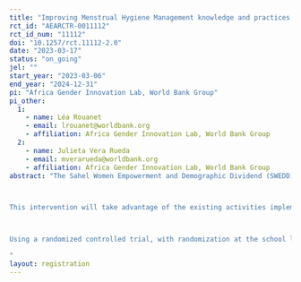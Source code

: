 ```yaml
---
title: "Improving Menstrual Hygiene Management knowledge and practices as part of the Sahel Women Empowerment and Demographic Dividend Project"
rct_id: "AEARCTR-0011112"
rct_id_num: "11112"
doi: "10.1257/rct.11112-2.0"
date: "2023-03-17"
status: "on_going"
jel: ""
start_year: "2023-03-06"
end_year: "2024-12-31"
pi: "Africa Gender Innovation Lab, World Bank Group"
pi_other:
  1:
    - name: Léa Rouanet
    - email: lrouanet@worldbank.org
    - affiliation: Africa Gender Innovation Lab, World Bank Group
  2:
    - name: Julieta Vera Rueda
    - email: mverarueda@worldbank.org
    - affiliation: Africa Gender Innovation Lab, World Bank Group
abstract: "The Sahel Women Empowerment and Demographic Dividend (SWEDD) Project was designed to empower girls and women to accelerate the demographic transition and build human capital in and around the Sahel, where most adolescent girls are at risk of child marriage, teenage pregnancy, and early school drop-out. As part of its second phase in Mauritania, a holistic school and community-based intervention to remove taboos, barriers, and constraints faced by adolescent girls in Mauritania to adequately manage their periods and improve their menstrual hygiene management (MHM) will be implemented, contributing to the project goal of improving girls’ schooling outcomes and addressing the objective to keep girls in school through at least secondary. 

This intervention will take advantage of the existing activities implemented in the Safe Spaces (SS) already in place through the SWEDD project, such as the training on basic MHM knowledge and practices and other sexual and reproductive health skills and life skills delivered through the SS curriculum, and the provision of hygiene kits. On top of that, based on formative research, a social and behavioral change, and communication (SBCC) intervention, targeted at adolescent girls, their parents, and other key community members, and designed to address the barriers and needs around MHM, will be put in place. The holistic school and community-based intervention will be implemented by the Ministry of Islamic Affairs and Education and the Ministry of Economic Affairs and Promotion of Productive Sectors of Mauritania, with the technical assistance of the United Nations Population Fund (UNFPA) and the World Bank (WB). 

Using a randomized controlled trial, with randomization at the school level, this study will test the impact of a holistic MHM approach, in which adolescent girls, their parents, and other key community members will be engaged through an SBCC intervention, and in which hygiene kits will be provided, on girls’ education, health, socio-emotional well-being, psycho-emotional skills and social and mobility restrictions. The study will assess whether this approach has the potential to be more effective than the basic MHM training provided in the SS. The results from this evaluation will inform the SWEDD activities on MHM not only in Mauritania but also in the other SWEDD countries.
"
layout: registration
---
```


